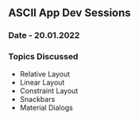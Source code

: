 ## ASCII App Dev Sessions

### Date - 20.01.2022

### Topics Discussed
- Relative Layout
- Linear Layout
- Constraint Layout
- Snackbars
- Material Dialogs
